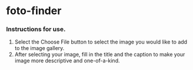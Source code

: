 # foto-finder

### Instructions for use.

1. Select the Choose File button to select the image you would like to add to the image gallery.
2. After selecting your image, fill in the title and the caption to make your image more descriptive and one-of-a-kind.
